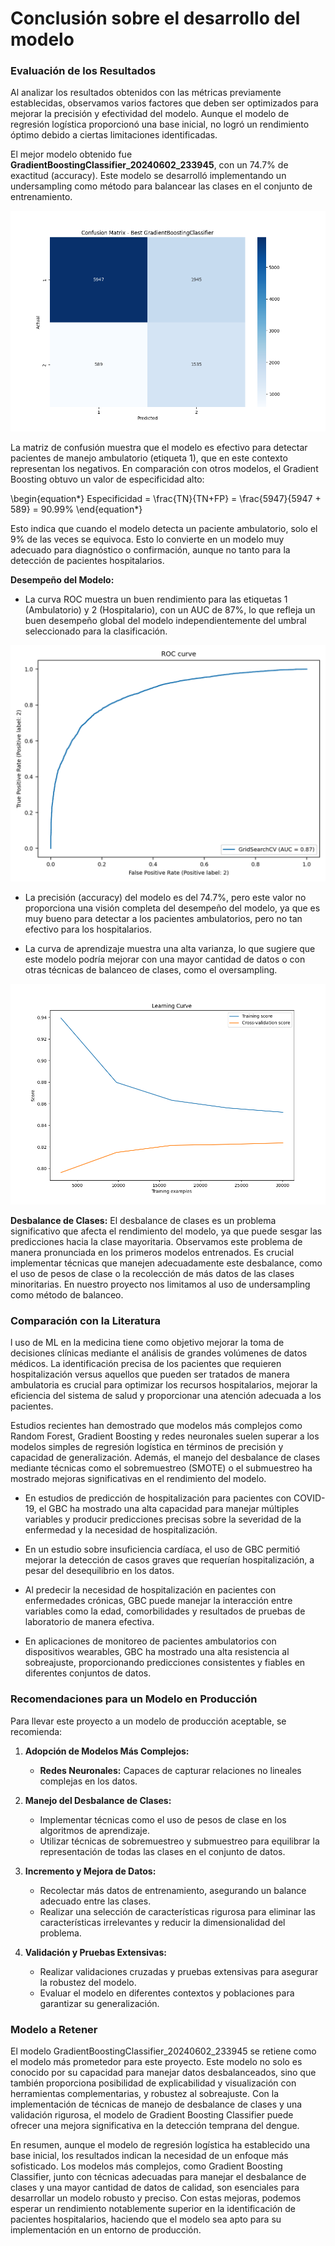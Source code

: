 # Conclusión sobre el desarrollo del modelo

### Evaluación de los Resultados

Al analizar los resultados obtenidos con las métricas previamente establecidas, observamos varios factores que deben ser optimizados para mejorar la precisión y efectividad del modelo. Aunque el modelo de regresión logística proporcionó una base inicial, no logró un rendimiento óptimo debido a ciertas limitaciones identificadas.

El mejor modelo obtenido fue **GradientBoostingClassifier_20240602_233945**, con un 74.7% de exactitud (accuracy). Este modelo se desarrolló implementando un undersampling como método para balancear las clases en el conjunto de entrenamiento.

![Matriz de Confusión de GradientBoostingClassifier_20240602_233945](reports/figures/confusion_matrix_best_model.png)

La matriz de confusión muestra que el modelo es efectivo para detectar pacientes de manejo ambulatorio (etiqueta 1), que en este contexto representan los negativos. En comparación con otros modelos, el Gradient Boosting obtuvo un valor de especificidad alto:

\begin{equation*}
Especificidad = \frac{TN}{TN+FP} = \frac{5947}{5947 + 589} = 90.99%
\end{equation*}

Esto indica que cuando el modelo detecta un paciente ambulatorio, solo el 9% de las veces se equivoca. Esto lo convierte en un modelo muy adecuado para diagnóstico o confirmación, aunque no tanto para la detección de pacientes hospitalarios.

**Desempeño del Modelo:**
- La curva ROC muestra un buen rendimiento para las etiquetas 1 (Ambulatorio) y 2 (Hospitalario), con un AUC de 87%, lo que refleja un buen desempeño global del modelo independientemente del umbral seleccionado para la clasificación.

![Curva ROC de GradientBoostingClassifier_20240602_233945](reports/figures/training_roc_curve.png)

- La precisión (accuracy) del modelo es del 74.7%, pero este valor no proporciona una visión completa del desempeño del modelo, ya que es muy bueno para detectar a los pacientes ambulatorios, pero no tan efectivo para los hospitalarios.

- La curva de aprendizaje muestra una alta varianza, lo que sugiere que este modelo podría mejorar con una mayor cantidad de datos o con otras técnicas de balanceo de clases, como el oversampling.

![Curva de Aprendizaje de GradientBoostingClassifier_20240602_233945](reports/figures/learning_curve.png)

**Desbalance de Clases:**
El desbalance de clases es un problema significativo que afecta el rendimiento del modelo, ya que puede sesgar las predicciones hacia la clase mayoritaria. Observamos este problema de manera pronunciada en los primeros modelos entrenados. Es crucial implementar técnicas que manejen adecuadamente este desbalance, como el uso de pesos de clase o la recolección de más datos de las clases minoritarias. En nuestro proyecto nos limitamos al uso de undersampling como método de balanceo.

### Comparación con la Literatura

l uso de ML en la medicina tiene como objetivo mejorar la toma de decisiones clínicas mediante el análisis de grandes volúmenes de datos médicos. La identificación precisa de los pacientes que requieren hospitalización versus aquellos que pueden ser tratados de manera ambulatoria es crucial para optimizar los recursos hospitalarios, mejorar la eficiencia del sistema de salud y proporcionar una atención adecuada a los pacientes.

Estudios recientes han demostrado que modelos más complejos como Random Forest, Gradient Boosting y redes neuronales suelen superar a los modelos simples de regresión logística en términos de precisión y capacidad de generalización. Además, el manejo del desbalance de clases mediante técnicas como el sobremuestreo (SMOTE) o el submuestreo ha mostrado mejoras significativas en el rendimiento del modelo.

- En estudios de predicción de hospitalización para pacientes con COVID-19, el GBC ha mostrado una alta capacidad para manejar múltiples variables y producir predicciones precisas sobre la severidad de la enfermedad y la necesidad de hospitalización.

- En un estudio sobre insuficiencia cardíaca, el uso de GBC permitió mejorar la detección de casos graves que requerían hospitalización, a pesar del desequilibrio en los datos.

- Al predecir la necesidad de hospitalización en pacientes con enfermedades crónicas, GBC puede manejar la interacción entre variables como la edad, comorbilidades y resultados de pruebas de laboratorio de manera efectiva.

- En aplicaciones de monitoreo de pacientes ambulatorios con dispositivos wearables, GBC ha mostrado una alta resistencia al sobreajuste, proporcionando predicciones consistentes y fiables en diferentes conjuntos de datos.


### Recomendaciones para un Modelo en Producción

Para llevar este proyecto a un modelo de producción aceptable, se recomienda:

1. **Adopción de Modelos Más Complejos:**
   - **Redes Neuronales:** Capaces de capturar relaciones no lineales complejas en los datos.

2. **Manejo del Desbalance de Clases:**
   - Implementar técnicas como el uso de pesos de clase en los algoritmos de aprendizaje.
   - Utilizar técnicas de sobremuestreo y submuestreo para equilibrar la representación de todas las clases en el conjunto de datos.

3. **Incremento y Mejora de Datos:**
   - Recolectar más datos de entrenamiento, asegurando un balance adecuado entre las clases.
   - Realizar una selección de características rigurosa para eliminar las características irrelevantes y reducir la dimensionalidad del problema.

4. **Validación y Pruebas Extensivas:**
   - Realizar validaciones cruzadas y pruebas extensivas para asegurar la robustez del modelo.
   - Evaluar el modelo en diferentes contextos y poblaciones para garantizar su generalización.

### Modelo a Retener

El modelo GradientBoostingClassifier_20240602_233945 se retiene como el modelo más prometedor para este proyecto. Este modelo no solo es conocido por su capacidad para manejar datos desbalanceados, sino que también proporciona posibilidad de explicabilidad y visualización con herramientas complementarias, y robustez al sobreajuste. Con la implementación de técnicas de manejo de desbalance de clases y una validación rigurosa, el modelo de Gradient Boosting Classifier puede ofrecer una mejora significativa en la detección temprana del dengue.

En resumen, aunque el modelo de regresión logística ha establecido una base inicial, los resultados indican la necesidad de un enfoque más sofisticado. Los modelos más complejos, como Gradient Boosting Classifier, junto con técnicas adecuadas para manejar el desbalance de clases y una mayor cantidad de datos de calidad, son esenciales para desarrollar un modelo robusto y preciso. Con estas mejoras, podemos esperar un rendimiento notablemente superior en la identificación de pacientes hospitalarios, haciendo que el modelo sea apto para su implementación en un entorno de producción.